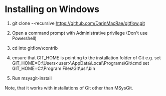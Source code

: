 Installing on Windows
=====================

1. git clone --recursive https://github.com/DarinMacRae/gitflow.git
2. Open a command prompt with Administrative privilege
     (Don't use Powershell)
3. cd into gitflow\contrib
4. ensure that GIT_HOME is pointing to the installation folder of Git 
    e.g.
         set GIT_HOME=C:\Users\<user>\AppData\Local\Programs\Git\cmd
         set GIT_HOME=C:\Program Files\Git\usr\bin

5. Run msysgit-install

Note, that it works with installations of Git other than MSysGit.

